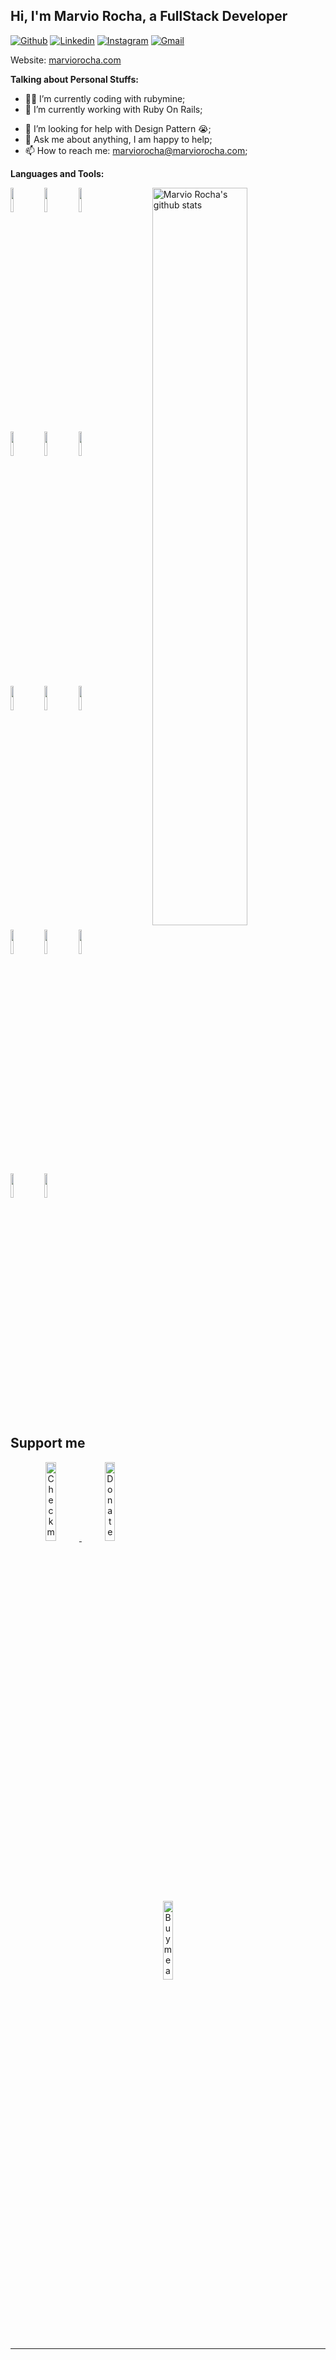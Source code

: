 <!-- Your title -->
## Hi, I'm Marvio Rocha, a FullStack Developer

<!-- Your badges
You can use the website to generate badges: https://shields.io/
-->

[![Github](https://img.shields.io/badge/-Github-000?style=flat&logo=Github&logoColor=white)](https://github.com/marviorocha)
[![Linkedin](https://img.shields.io/badge/-LinkedIn-blue?style=flat&logo=Linkedin&logoColor=white)](https://www.linkedin.com/in/marviorocha/)
[![Instagram](https://img.shields.io/badge/-Instagram-c13584?style=flat&labelColor=c13584&logo=instagram&logoColor=white)](https://www.instagram.com/marviorocha/)
[![Gmail](https://img.shields.io/badge/-Gmail-c14438?style=flat&logo=Gmail&logoColor=white)](mailto:marviorocha@gmail.com)


Website: [marviorocha.com]('https://www.marviorocha.com')

 

<!-- Talking about you -->
**Talking about Personal Stuffs:**

<!-- Any image aligned to the right. Beware the width -->

[//]: # (<img width="55%" align="right" alt="Github" src="https://raw.githubusercontent.com/onimur/.github/master/.resources/git-header.svg" />)

- 👨‍💻 I’m currently coding with rubymine;
- 🌱 I’m currently working with Ruby On Rails; 
<!-- - 👯 I’m looking to collaborate on [Handle Path Oz](https://github.com/onimur/handle-path-oz) 🤝; -->
- 🤔 I’m looking for help with Design Pattern 😭;
- 💬 Ask me about anything, I am happy to help;
- 📫 How to reach me: marviorocha@marviorocha.com;

**Languages and Tools:** 

<!-- Your github readme stats
You can use this api: https://github.com/anuraghazra/github-readme-stats
-->
<p>
  <a href="https://github.com/marviorocha">
    <img width="55%" align="right" alt="Marvio Rocha's github stats" 
src="https://github-readme-stats.vercel.app/api?username=marviorocha&show_icons=true&hide_border=true" />
  </a>
 

  
  <!-- Your languages and tools. Be careful with the alignment. 
  You can use this sites to get logos: https://www.vectorlogo.zone or https://simpleicons.org/
  -->
  <code><img width="10%" src="https://www.vectorlogo.zone/logos/ruby-lang/ruby-lang-ar21.svg"></code>
  <code><img width="10%" src="https://www.vectorlogo.zone/logos/docker/docker-ar21.svg"></code>
  <code><img width="10%" src="https://raw.githubusercontent.com/prplx/svg-logos/5585531d45d294869c4eaab4d7cf2e9c167710a9/svg/svelte.svg"></code>
  <br />
  <code><img width="10%" src="https://www.vectorlogo.zone/logos/javascript/javascript-ar21.svg"></code>
  <code><img width="10%" src="https://www.vectorlogo.zone/logos/reactjs/reactjs-ar21.svg"></code>
  <code><img width="10%" src="https://www.vectorlogo.zone/logos/nodejs/nodejs-ar21.svg"></code>
  <br />
  <br />
  <code><img width="10%" src="https://www.vectorlogo.zone/logos/mysql/mysql-ar21.svg"></code>
  <code><img width="10%" src="https://www.vectorlogo.zone/logos/sqlite/sqlite-ar21.svg"></code>
  <code><img width="10%" src="https://www.vectorlogo.zone/logos/postgresql/postgresql-ar21.svg"></code>
  <br />
  <code><img width="10%" src="https://www.vectorlogo.zone/logos/git-scm/git-scm-ar21.svg"></code>
  <code><img width="10%" src="https://www.vectorlogo.zone/logos/yaml/yaml-ar21.svg"></code>
  <code><img width="10%" src="https://www.vectorlogo.zone/logos/gnu_bash/gnu_bash-ar21.svg"></code>
  <br />
  <code><img width="10%" src="https://www.vectorlogo.zone/logos/circleci/circleci-ar21.svg"></code>
  <code><img width="10%" src="https://www.vectorlogo.zone/logos/json/json-ar21.svg"></code>
</p>

<!-- Your hits or visitors
site: http://hits.dwyl.com or https://visitor-badge.glitch.me
Both apis are in trouble due to the number of requests, if you know any other to register visitors, great
-->
<p align="center">
 
</p>

## Support me
<!-- Your support, if you have it 
I created these images, feel free to use them.
-->
<p align="center">
  <a href="https://www.patreon.com/marviorocha" target="_blank">
    <img width="18%" alt="Check my Patreon" src="https://raw.githubusercontent.com/onimur/.github/master/.resources/support-patreon.png"/>
  </a>
  <a href="https://www.paypal.com/donate?hosted_button_id=5AKGDCGYMJWMJ" target="_blank">
      <img width="18%" alt="Donate with Paypal" src="https://raw.githubusercontent.com/onimur/.github/master/.resources/support-paypal.png"/>
  </a>
  <a href="https://www.buymeacoffee.com/marviorocha" target="_blank">
      <img width="18%" alt="Buy me a coffee" src="https://raw.githubusercontent.com/onimur/.github/master/.resources/support-buy-coffee.png"/>
  </a>
</p>

---

<!-- Its main projects -->
